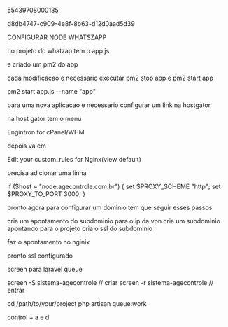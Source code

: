 55439708000135

d8db4747-c909-4e8f-8b63-d12d0aad5d39


CONFIGURAR NODE WHATSZAPP

no projeto do whatzap tem o app.js

e criado um pm2 do app

cada modificacao e necessario executar pm2 stop app e pm2 start app

pm2 start app.js --name "app"

para uma nova aplicacao e necessario configurar um link na hostgator

na host gator tem o menu 

Engintron for cPanel/WHM

depois va em 

Edit your custom_rules for Nginx(view default)

precisa adicionar uma linha

 if ($host ~ "node.agecontrole.com.br") {
     set $PROXY_SCHEME "http";
     set $PROXY_TO_PORT 3000;
 }

 pronto agora para configurar um dominio tem que seguir esses passos


 cria um apontamento do subdominio para o ip da vpn
 cria um subdominio apontando para o projeto
 cria o ssl do subdominio

 faz o apontamento no nginix 

 pronto ssl configurado


 screen para laravel queue

 screen -S sistema-agecontrole // criar
 screen -r sistema-agecontrole // entrar

 cd /path/to/your/project
php artisan queue:work


control + a e d


